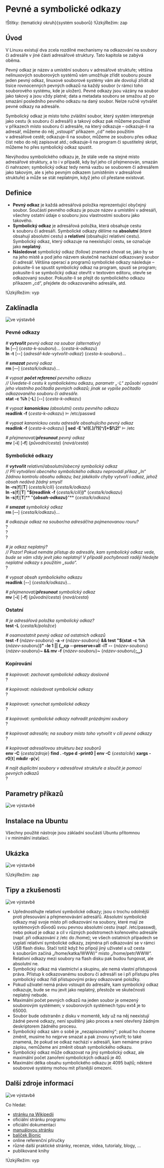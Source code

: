 <!--

Linux Kniha kouzel, kapitola Pevné a symbolické odkazy
Copyright (c) 2019, 2020 Singularis <singularis@volny.cz>

Toto dílo je dílem svobodné kultury; můžete ho šířit a modifikovat pod
podmínkami licence Creative Commons Attribution-ShareAlike 4.0 International
vydané neziskovou organizací Creative Commons. Text licence je přiložený
k tomuto projektu nebo ho můžete najít na webové adrese:

https://creativecommons.org/licenses/by-sa/4.0/

-->

# Pevné a symbolické odkazy

!Štítky: {tematický okruh}{systém souborů}
!ÚzkýRežim: zap

## Úvod

V Linuxu existují dva zcela rozdílné mechanismy na odkazování na soubory či adresáře
v jiné části adresářové struktury. Tato kapitola se zabývá oběma.

Pevný odkaz je název a umístění souboru v adresářové struktuře; většina nelinuxových
souborových systémů vám umožňuje zřídit souboru pouze jeden pevný odkaz, linuxové souborové
systémy vám ale dovolují zřídit až tisíce rovnocenných pevných odkazů na každý soubor
(v rámci toho souborového systému, kde je uložen). Pevné odkazy jsou vázány na soubor
jako takový a jsou vždy platné; data a metadata souboru se smažou až po smazání
posledního pevného odkazu na daný soubor. Nelze ručně vytvářet pevné odkazy na adresáře.

Symbolický odkaz je místo toho zvláštní soubor, který systém interpretuje jako cestu
(k souboru či adresáři) a takový odkaz pak můžeme používat v příkazech místo souboru
či adresáře, na který odkazuje – odkazuje-li na adresář, můžeme do něj „vstoupit“ příkazem „cd“
nebo použitím v adresářové cestě; odkazuje-li na soubor, můžeme ze souboru přes odkaz
číst nebo do něj zapisovat atd.; odkazuje-li na program či spustitelný skript,
můžeme ho přes symbolický odkaz spustit.

Nevýhodou symbolického odkazu je, že stále vede na stejné místo adresářové struktury,
a to i v případě, kdy byl jeho cíl přejmenován, smazán či nahrazen; symbolický odkaz tedy
nemá vazbu se souborem či adresářem jako takovým, ale s jeho pevným odkazem (umístěním
v adresářové struktuře) a může se stát neplatným, když jeho cíl přestane existovat.

## Definice

* **Pevný odkaz** je každá adresářová položka reprezentující obyčejný soubor. Součástí pevného odkazu je pouze název a umístění v adresáři, všechny ostatní údaje o souboru jsou vlastnostmi souboru jako takového.
* **Symbolický odkaz** je adresářová položka, která obsahuje cestu k souboru či adresáři. Symbolické odkazy dělíme na **absolutní** (které obsahují absolutní cestu) a **relativní** (obsahující relativní cestu). Symbolický odkaz, který odkazuje na neexistující cestu, se označuje jako **neplatný**.
* **Následovat** symbolický odkaz (follow) znamená chovat se, jako by se na jeho místě a pod jeho názvem skutečně nacházel odkazovaný soubor či adresář. Většina operací a programů symbolické odkazy následuje – pokusíte-li se spustit symbolický odkaz na program, spustí se program; pokusíte-li se symbolický odkaz otevřít v textovém editoru, otevře se odkazovaný soubor. Pokusíte-li se přejít do symbolického odkazu příkazem „cd“, přejdete do odkazovaného adresáře, atd.

!ÚzkýRežim: vyp

## Zaklínadla
![ve výstavbě](../obrazky/ve-vystavbe.png)

### Pevné odkazy

*# **vytvořit** pevný odkaz na soubor (alternativy)*<br>
**ln** [**\-\-**] {*cesta-k-souboru*}... {*cesta-k-odkazu*}<br>
**ln -t** [**\-\-**] {*adresář-kde-vytvořit-odkaz*} {*cesta-k-souboru*}...

*# **smazat** pevný odkaz*<br>
**rm** [**\-\-**] {*cesta/k/odkazu*}...

*# vypsat **počet referencí** pevného odkazu*<br>
*// Uvedete-li cestu k symbolickému odkazu, parametr „-L“ způsobí vypsání jeho vlastního počítadla pevných odkazů; jinak se vypíše počítadlo odkazovaného souboru či adresáře.*<br>
**stat -c %h** [**-L**] <nic>[**\-\-**] {*cesta-k-odkazu*}

*# vypsat **kanonickou** (absolutní) cestu pevného odkazu*<br>
**readlink -f** {*cesta-k-odkazu*} ⊨ /etc/passwd

*# vypsat kanonickou cestu adresáře obsahujícího pevný odkaz*<br>
**readlink -f** {*cesta-k-odkazu*} **\| sed -E 's!((.)/?)[<nic>^/]+$!\\2!'** ⊨ /etc

*# přejmenovat/**přesunout** pevný odkaz*<br>
**mv** [**-i**] <nic>[**-f**] {*původní/cesta*} {*nová/cesta*}

<!--
*# vytvořit dočasný, zdánlivý, nerekurzivní pevný odkaz na adresář*<br>
**mkdir -p** {*nová-cesta*}<br>
**mount** [**-o ro**] **\-\-bind** {*původní-cesta*} {*nová-cesta*}

není dobrý nápad
-->

### Symbolické odkazy

*# **vytvořit** relativní/absolutní/obecný symbolický odkaz*<br>
*// Při vytváření obecného symbolického odkazu neprovádí příkaz „ln“ žádnou kontrolu obsahu odkazu; bez jakékoliv chyby vytvoří i odkaz, jehož obsah nedává žádný smysl!*<br>
**ln -rs**[**f**]<nic>[**T**] {*cesta/k/cíli*} {*cesta/k/odkazu*}<br>
**ln -s**[**f**]<nic>[**T**] **"$(readlink -f** {*cesta/k/cíli*}**)"** {*cesta/k/odkazu*}<br>
**ln -s**[**f**]<nic>[**T**]** "**{*obsah-odkazu*}**"** {*cesta/k/odkazu*}

*# **smazat** symbolický odkaz*<br>
**rm** [**\-\-**] {*cesta/k/odkazu*}...

*# odkazuje odkaz na soubor/na adresář/na pojmenovanou rouru?*<br>
?<br>
?<br>
?

*# je odkaz neplatný?*<br>
*// Pozor! Pokud nemáte přístup do adresáře, kam symbolický odkaz vede, bude se vám vždy jevit jako neplatný! V případě pochybností raději hledejte neplatné odkazy s použitím „sudo“.*<br>
?

*# vypsat obsah symbolického odkazu*<br>
**readlink** [**\-\-**] {*cesta/k/odkazu*}...

*# přejmenovat/**přesunout** symbolický odkaz*<br>
**mv** [**-i**] <nic>[**-f**] {*původní/cesta*} {*nová/cesta*}

### Ostatní

*# je adresářová položka symbolický odkaz?*<br>
**test -L** {*cesta/k/položce*}

*# osamostatnit pevný odkaz od ostatních odkazů*<br>
**test -f** {*název-souboru*} **-a -r** {*název-souboru*} **&amp;&amp; test "$(stat -c %h** {*název-souboru*}**)" -le 1 \|\| {&blank;cp \-\-preserve=all -iT \-\-** {*název-souboru*} {*název-souboru*}**~ &amp;&amp; mv -f** {*název-souboru*}**~** {*název-souboru*}**;&blank;}**
<!--
[ ] Otestovat!
-->


### Kopírování

*# kopírovat: zachovat symbolické odkazy doslovně*<br>
?

*# kopírovat: následovat symbolické odkazy*<br>
?

*# kopírovat: vynechat symbolické odkazy*<br>
?

*# kopírovat: symbolické odkazy nahradit prázdnými soubory*<br>
?

*# kopírovat adresáře; na soubory místo toho vytvořit v cíli pevné odkazy*<br>
?

*# kopírovat adresářovou strukturu bez souborů*<br>
**env -C** {*cesta/zdroje*} **find . -type d -print0 \| env -C** {*cesta/cíle*} **xargs -r0**[**t**] **mkdir -p**[**v**]
<!--
[ ] Vyzkoušet.
[ ] Problém: nezachovává atributy.
-->

*# najít duplicitní soubory v adresářové struktuře a sloučit je pomocí pevných odkazů*<br>
?

<!--
Oblíbené rsync parametry:

-aviA
--progress
--noatime
--delete
--backup --backup-dir=...
--exclude=''

-->


## Parametry příkazů
<!--
- Pokud zaklínadla nepředstavují kompletní příkazy, v této sekci musíte popsat, jak z nich kompletní příkazy sestavit.
- Jinak by zde měl být přehled nejužitečnějších parametrů používaných nástrojů.
-->
![ve výstavbě](../obrazky/ve-vystavbe.png)

## Instalace na Ubuntu

Všechny použité nástroje jsou základní součástí Ubuntu přítomnou i v minimální instalaci.

## Ukázka
<!--
- Tuto sekci ponechávat jen v kapitolách, kde dává smysl.
- Zdrojový kód, konfigurační soubor nebo interakce s programem, a to v úplnosti – ukázka musí být natolik úplná, aby ji v této podobě šlo spustit, ale současně natolik stručná, aby se vešla na jednu stranu A5.
- Snažte se v ukázce ilustrovat co nejvíc zaklínadel z této kapitoly.
-->
![ve výstavbě](../obrazky/ve-vystavbe.png)

!ÚzkýRežim: zap

## Tipy a zkušenosti
<!--
- Do odrážek uveďte konkrétní zkušenosti, které jste při práci s nástrojem získali; zejména případy, kdy vás chování programu překvapilo nebo očekáváte, že by mohlo překvapit začátečníky.
- Popište typické chyby nových uživatelů a jak se jim vyhnout.
- Buďte co nejstručnější; neodbíhejte k popisování čehokoliv vedlejšího, co je dost možné, že už čtenář zná.
-->
![ve výstavbě](../obrazky/ve-vystavbe.png)

* Upřednostňujte relativní symbolické odkazy; jsou o trochu odolnější proti přesouvání a přejmenovávání adresářů. Absolutní symbolické odkazy mají svoje místo při odkazování na soubory, které mají ze systémových důvodů svou pevnou absolutní cestu (např. /etc/passwd), nebo pokud je odkaz a cíl v různých podstromech kořenového adresáře (např. při odkazování z /etc do /home); ve všech ostatních případech se vyplatí relativní symbolické odkazy, zejména při odkazování se v rámci USB flash disku. Stačí totiž když ho připojí jiný uživatel a už cesta k souborům začíná „/home/katka/WWW/“ místo „/home/petr/WWW“. Relativní odkazy mezi soubory na flash disku pak budou fungovat, ale absolutní ne.
* Symbolický odkaz má vlastnictví a skupinu, ale nemá vlastní přístupová práva. Přístup k odkazovanému souboru či adresáři se i při přístupu přes symbolický odkaz řídí přístupovými právy odkazované položky.
* Pokud uživatel nemá právo vstoupit do adresáře, kam symbolický odkaz odkazuje, bude se mu jevit jako neplatný, přestože ve skutečnosti neplatný nebude.
* Maximální počet pevných odkazů na jeden soubor je omezený souborovým systémem; v souborových systémech typu ext4 je to 65000.
* Soubor bude odstraněn z disku v momentě, kdy už na něj neexistují žádné pevné odkazy, není spuštěný jako proces a není otevřený žádným deskriptorem žádného procesu.
* Symbolický odkaz sám o sobě je „nezapisovatelný“; pokud ho chceme změnit, musíme ho nejprve smazat a pak znovu vytvořit; to také znamená, že pokud se odkaz nachází v adresáři, kam nemáme právo zápisu, nemůžeme ani změnit obsah symbolického odkazu.
* Symbolický odkaz může odkazovat na jiný symbolický odkaz, ale maximální počet zanoření symbolických odkazů je 40.
* Maximální délka obsahu symbolického odkazu je 4095 bajtů; některé souborové systémy mohou mít přísnější omezení.

## Další zdroje informací
<!--
- Uveďte, které informační zdroje jsou pro začátečníka nejlepší k získání rychlé a obsáhlé nápovědy. Typicky jsou to manuálové stránky, vestavěná nápověda programu nebo webové zdroje. Můžete uvést i přímé odkazy.
- V seznamu uveďte další webové zdroje, knihy apod.
- Pokud je vestavěná dokumentace programů (typicky v adresáři /usr/share/doc) užitečná, zmiňte ji také.
- Poznámka: Protože se tato sekce tiskne v úzkém režimu, zaklínadla smíte uvádět pouze bez titulku a bez poznámek pod čarou!
-->
![ve výstavbě](../obrazky/ve-vystavbe.png)

Co hledat:

* [stránku na Wikipedii](https://cs.wikipedia.org/wiki/Hlavn%C3%AD_strana)
* oficiální stránku programu
* oficiální dokumentaci
* [manuálovou stránku](http://manpages.ubuntu.com/)
* [balíček Bionic](https://packages.ubuntu.com/)
* online referenční příručky
* různé další praktické stránky, recenze, videa, tutorialy, blogy, ...
* publikované knihy

!ÚzkýRežim: vyp
